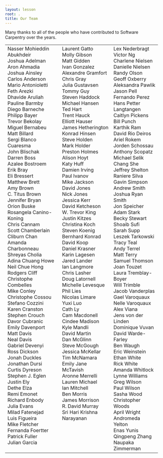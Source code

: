 ```yaml
---
layout: lesson
root: .
title: Our Team
---
```

Many thanks to all of the people who have contributed to Software Carpentry over the years.

<table width="100%">
<tr>
<td valign="top">
Nasser Mohieddin Abukhdeir
<br/>
Joshua Adelman
<br/>
Aron Ahmadia
<br/>
Joshua Ainsley
<br/>
Carlos Anderson
<br/>
Mario Antonioletti
<br/>
Feth Arezki
<br/>
Dhavide Aruliah
<br/>
Pauline Barmby
<br/>
Diego Barneche
<br/>
Philipp Bayer
<br/>
Trevor Bekolay
<br/>
Miguel Bernabeu
<br/>
Matt Billard
<br/>
Sergi Blanco Cuaresma
<br/>
John Blischak
<br/>
Darren Boss
<br/>
Azalee Bostroem
<br/>
Erik Bray
<br/>
Eli Bressert
<br/>
Matthew Brett
<br/>
Amy Brown
<br/>
C. Titus Brown
<br/>
Jennifer Bryan
<br/>
Orion Buske
<br/>
Rosangela Canino-Koning
<br/>
Chris Cannam
<br/>
Scott Chamberlain
<br/>
Cliburn Chan
<br/>
Amanda Charbonneau
<br/>
Shreyas Cholia
<br/>
Adina Chuang Howe
<br/>
Neil Chue Hong
<br/>
Rodgers Cliff
<br/>
Christophe Combelles
<br/>
Mike Conley
<br/>
Christophe Cossou
<br/>
Stefano Cozzini
<br/>
Karen Cranston
<br/>
Stephen Crouch
<br/>
Davor Cubranic
<br/>
Emily Davenport
<br/>
Matt Davis
<br/>
Neal Davis
<br/>
Gabriel Devenyi
<br/>
Ross Dickson
<br/>
Jonah Duckles
<br/>
Jonathan Dursi
<br/>
Curtis Dyreson
<br/>
Stephen J. Eglen
<br/>
Justin Ely
<br/>
Dethe Elza
<br/>
Remi Emonet
<br/>
Richard Enbody
<br/>
Julia Evans
<br/>
Milad Fatenejad
<br/>
Luis Figueira
<br/>
Mike Fletcher
<br/>
Fernanda Foertter
<br/>
Patrick Fuller
<br/>
Julian Garcia
</td>
<td valign="top">
Laurent Gatto
<br/>
Molly Gibson
<br/>
Matt Gidden
<br/>
Ivan Gonzalez
<br/>
Alexandre Gramfort
<br/>
Chris Gray
<br/>
Julia Gustavsen
<br/>
Tommy Guy
<br/>
Steven Haddock
<br/>
Michael Hansen
<br/>
Ted Hart
<br/>
Trent Hauck
<br/>
Elliott Hauser
<br/>
James Hetherington
<br/>
Konrad Hinsen
<br/>
Steve Holden
<br/>
Mark Holder
<br/>
Preston Holmes
<br/>
Alison Hoyt
<br/>
Katy Huff
<br/>
Damien Irving
<br/>
Paul Ivanov
<br/>
Mike Jackson
<br/>
David Jones
<br/>
Nick Jones
<br/>
Jessica Kerr
<br/>
David Ketcheson
<br/>
W. Trevor King
<br/>
Justin Kitzes
<br/>
Christina Koch
<br/>
Steven Koenig
<br/>
Bernhard Konrad
<br/>
David Koop
<br/>
Daniel Krasner
<br/>
Karin Lagesen
<br/>
Jared Lander
<br/>
Ian Langmore
<br/>
Chris Lasher
<br/>
Doug Latornell
<br/>
Michelle Levesque
<br/>
Phil Lies
<br/>
Nicolas Limare
<br/>
Yuxi Luo
<br/>
Cath Ly
<br/>
Cam Macdonell
<br/>
Cindee Madison
<br/>
Kyle Mandli
<br/>
David Martin
<br/>
Dan McGlinn
<br/>
Steve McGough
<br/>
Jessica McKellar
<br/>
Tim McNamara
<br/>
Emily Jane McTavish
<br/>
Aronne Merrelli
<br/>
Lauren Michael
<br/>
Ian Mitchell
<br/>
Ben Morris
<br/>
James Morrison
<br/>
R. David Murray
<br/>
Sri Hari Krishna Narayanan
</td>
<td valign="top">
Lex Nederbragt
<br/>
Victor Ng
<br/>
Charlene Nielsen
<br/>
Danielle Nielsen
<br/>
Randy Olson
<br/>
Geoff Oxberry
<br/>
Aleksandra Pawlik
<br/>
Jason Pell
<br/>
Fernando Perez
<br/>
Hans Petter Langtangen
<br/>
Caitlyn Pickens
<br/>
Bill Punch
<br/>
Karthik Ram
<br/>
David Rio Deiros
<br/>
Ariel Rokem
<br/>
Jorden Schossau
<br/>
Anthony Scopatz
<br/>
Michael Selik
<br/>
Chang She
<br/>
Jeffrey Shelton
<br/>
Raniere Silva
<br/>
Gavin Simpson
<br/>
Andrew Smith
<br/>
Joshua Ryan Smith
<br/>
Jon Speicher
<br/>
Adam Stark
<br/>
Becky Stewart
<br/>
Shoaib Sufi
<br/>
Sarah Supp
<br/>
Leszek Tarkowski
<br/>
Tracy Teal
<br/>
Andy Terrel
<br/>
Matt Terry
<br/>
Samuel Thomson
<br/>
Joan Touzet
<br/>
Laura Tremblay-Boyer
<br/>
Will Trimble
<br/>
Jacob Vanderplas
<br/>
Gael Varoquaux
<br/>
Nelle Varoquaux
<br/>
Alex Viana
<br/>
Jens von der Linden
<br/>
Dominique Vuvan
<br/>
David Warde-Farley
<br/>
Ben Waugh
<br/>
Eric Weinstein
<br/>
Ethan White
<br/>
Rick White
<br/>
Amanda Whitlock
<br/>
Lynne Williams
<br/>
Greg Wilson
<br/>
Paul Wilson
<br/>
Sasha Wood
<br/>
Christopher Woods
<br/>
April Wright
<br/>
Andromeda Yelton
<br/>
Enas Yunis
<br/>
Qingpeng Zhang
<br/>
Naupaka Zimmerman
</td>
</tr>
</table>
